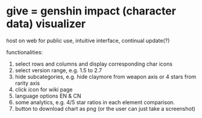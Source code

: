 # give = genshin impact (character data) visualizer

host on web for public use, intuitive interface, continual update(?)

functionalities: 
1. select rows and columns and display corresponding char icons
2. select version range, e.g. 1.5 to 2.7
3. hide subcategories, e.g. hide claymore from weapon axis or 4 stars from rarity axis
4. click icon for wiki page 
5. language options EN & CN
6. some analytics, e.g. 4/5 star ratios in each element comparison. 
7. button to download chart as png (or the user can just take a screenshot)
